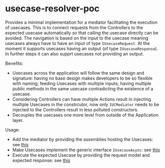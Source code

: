 # usecase-resolver-poc

Provides a minimal implementation for a mediator facilitating the execution of usecases. This is to connect requests from the Controllers to the expected usecase automatically so that calling the usecase directly can be avoided. The navigation is based on the input to the usecase meaning usecases always have to have an input of type `IUsecaseRequest`. At the moment it supports usecases having an output (of type `IUsecaseResponse`). In further steps it can also supprt usecases not providing an output.

Benefits:
- Usecases across the application will follow the same design and signature: having no base design makes developers to be so flexible with naming; feeding Usecases with multiple inputs; having multiple public methods in the same usecase contradicting the existence of a usecase.
- Considering Controllers can have multiple Actions result in injecting multiple Usecases in the constrcutor, now only `IUCMediator` needs to be injected to the Controllers result in less polluted constructors.
- Decouples the usecases one more level from outside of the Application layer.

Usage: 
- Add the mediator by providing the assemblies hosting the Usecases: see [this](https://github.com/amira-sh/usecase-resolver-poc/blob/6e2ed228fbb7a9677c00c10fd5823c7cd428a872/Application/ServiceCollectionExtension.cs#L11)
- Make Usecases implement the generic interface `IUsecaseAsync`: see [this](https://github.com/amira-sh/usecase-resolver-poc/blob/6e2ed228fbb7a9677c00c10fd5823c7cd428a872/Application/Usecases/UsecaseA.cs#L6)
- Execute the expected Usecase by providing the request model and expected response: see [this](https://github.com/amira-sh/usecase-resolver-poc/blob/6e2ed228fbb7a9677c00c10fd5823c7cd428a872/usecase-resolver-poc/Controllers/MainController.cs#L15)